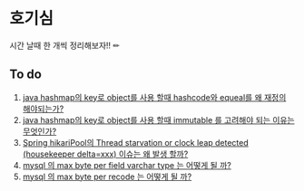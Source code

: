 # 호기심
시간 날때 한 개씩 정리해보자!! ✏

## To do
1. [java hashmap의 key로 object를 사용 할때 hashcode와 equeal를 왜 재정의 해야되는가?]()
2. [java hashmap의 key로 object를 사용 할때 immutable 를 고려해야 되는 이유는 무엇인가?]()
3. [Spring hikariPool의 Thread starvation or clock leap detected (housekeeper delta=xxx) 이슈는 왜 발생 할까?](./folder/note_1.md)
4. [mysql 의 max byte per field varchar type 는 어떻게 될 까?]()
5. [mysql 의 max byte per recode 는 어떻게 될 까?]()


